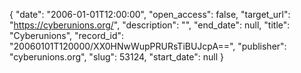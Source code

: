 {
  "date": "2006-01-01T12:00:00", 
  "open_access": false, 
  "target_url": "https://cyberunions.org/", 
  "description": "", 
  "end_date": null, 
  "title": "Cyberunions", 
  "record_id": "20060101T120000/XX0HNwWupPRURsTiBUJcpA==", 
  "publisher": "cyberunions.org", 
  "slug": 53124, 
  "start_date": null
}

